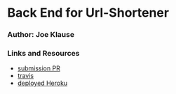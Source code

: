# Back End for Url-Shortener

### Author: Joe Klause

### Links and Resources
* [submission PR](https://github.com/JKlause/url-shortener-be/pull/2)
* [travis](https://travis-ci.com/JKlause/url-shortener-be)
* [deployed Heroku]() 

